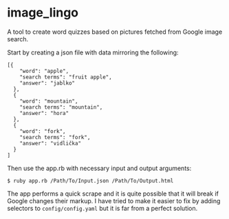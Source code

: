 # image_lingo

A tool to create word quizzes based on pictures fetched from Google image search.

Start by creating a json file with data mirroring the following:

```
[{
    "word": "apple",
    "search terms": "fruit apple",
    "answer": "jablko"
  },
  {
    "word": "mountain",
    "search terms": "mountain",
    "answer": "hora"
  },
  {
    "word": "fork",
    "search terms": "fork",
    "answer": "vidlička"
  }
]
```

Then use the app.rb with necessary input and output arguments:

`$ ruby app.rb /Path/To/Input.json /Path/To/Output.html`

The app performs a quick scrape and it is quite possible that it will break if Google changes their markup. I have tried to make it easier to fix by adding selectors to `config/config.yaml` but it is far from a perfect solution.
